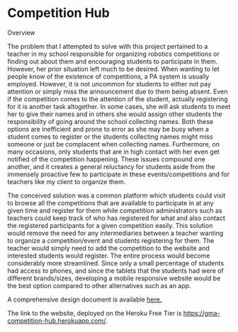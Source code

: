 # Competition Hub
Overview

The problem that I attempted to solve with this project pertained to a teacher in my school responsible for organizing robotics competitions or finding out about them and encouraging students to participate in them. However, her prior situation left much to be desired. When wanting to let people know of the existence of competitions, a PA system is usually employed. However, it is not uncommon for students to either not pay attention or simply miss the announcement due to them being absent. Even if the competition comes to the attention of the student, actually registering for it is another task altogether. In some cases, she will ask students to meet her to give their names and in others she would assign other students the responsibility of going around the school collecting names. Both these options are inefficient and prone to error as she may be busy when a student comes to register or the students collecting names might miss someone or just be complacent when collecting names. Furthermore, on many occasions, only students that are in high contact with her even get notified of the competition happening. These issues compound one another, and it creates a general reluctancy for students aside from the immensely proactive few to participate in these events/competitions and for teachers like my client to organize them.

The conceived solution was a common platform which students could visit to browse all the competitions that are available to participate in at any given time and register for them while competition administrators such as teachers could keep track of who has registered for what and also contact the registered participants for a given competition easily. This solution would remove the need for any intermediaries between a teacher wanting to organize a competition/event and students registering for them. The teacher would simply need to add the competition to the website and interested students would register. The entire process would become considerably more streamlined. Since only a small percentage of students had access to phones, and since the tablets that the students had were of different brands/sizes, developing a mobile responsive website would be the best option compared to other alternatives such as an app.

A comprehensive design document is available [here.](https://github.com/JosephPallipadan/Competition-Hub/blob/master/Design%20Document.pdf)

The link to the website, deployed on the Heroku Free Tier is https://gma-competition-hub.herokuapp.com/.
